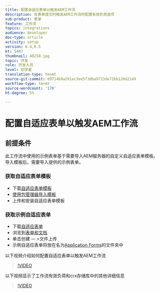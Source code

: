 ```yaml
---
title: 配置自适应表单以触发AEM工作流
description: 在表单提交时触发AEM工作流时配置有效负荷选项
sub-product: 表单
feature: 工作流
topics: integrations
audience: developer
doc-type: article
activity: setup
version: 6.4,6.5
kt: 5407
thumbnail: 40258.jpg
topic: 开发
role: 开发人员
level: 初学者
translation-type: tm+mt
source-git-commit: d9714b9a291ec3ee5f3dba9723de72bb120d2149
workflow-type: tm+mt
source-wordcount: '170'
ht-degree: 5%

---
```



# 配置自适应表单以触发AEM工作流

## 前提条件

此工作流中使用的示例表单基于需要导入AEM服务器的自定义自适应表单模板。 导入模板后，需要导入提供的示例表单。

### 获取自适应表单模板

* 下载[自适应表单模板](assets/af-form-template.zip)
* [使用包管理器导入模板](http://localhost:4502/crx/packmgr/index.jsp)
* 上传和安装自适应表单模板

### 获取示例自适应表单

* 下载[自适应表单](assets/peak-application-form.zip)
* 浏览到[表单和文档](http://localhost:4502/aem/forms.html/content/dam/formsanddocuments)
* 单击创建 — >文件上传
* 示例自适应表单将放在名为[Application Forms](http://localhost:4502/aem/forms.html/content/dam/formsanddocuments/applicationforms)的文件夹中

以下视频介绍如何配置自适应表单以触发AEM工作流
>[!VIDEO](https://video.tv.adobe.com/v/40258/?quality=9&learn=on)

以下视频显示了工作流有效负荷和crx存储库中的其他详细信息

>[!VIDEO](https://video.tv.adobe.com/v/40259/?quality=9&learn=on)


